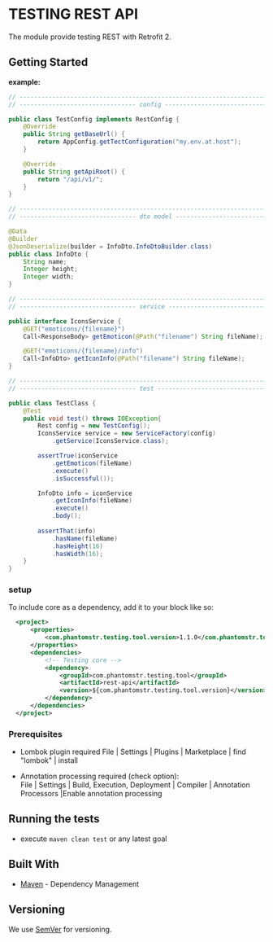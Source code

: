 # TESTING REST API

The module provide testing REST with Retrofit 2.

## Getting Started

**example:**

```java
// --------------------------------------------------------------------------------
// -------------------------------- config ----------------------------------------

public class TestConfig implements RestConfig {
    @Override
    public String getBaseUrl() {
        return AppConfig.getTectConfiguration("my.env.at.host");  
    }

    @Override
    public String getApiRoot() {
        return "/api/v1/";
    }
}

// --------------------------------------------------------------------------------
// -------------------------------- dto model -------------------------------------

@Data
@Builder
@JsonDeserialize(builder = InfoDto.InfoDtoBuilder.class)
public class InfoDto {
    String name;
    Integer height;
    Integer width;
}

// --------------------------------------------------------------------------------
// -------------------------------- service ---------------------------------------

public interface IconsService {
    @GET("emoticons/{filename}")
    Call<ResponseBody> getEmoticon(@Path("filename") String fileName); 

    @GET("emoticons/{filename}/info")
    Call<InfoDto> getIconInfo(@Path("filename") String fileName); 
}

// --------------------------------------------------------------------------------
// -------------------------------- test ------------------------------------------

public class TestClass {
    @Test
    public void test() throws IOException{
        Rest config = new TestConfig();
        IconsService service = new ServiceFactory(config)
            .getService(IconsService.class);

        assertTrue(iconService
            .getEmoticon(fileName)
            .execute()
            .isSuccessful());     

        InfoDto info = iconService
            .getIconInfo(fileName)
            .execute()
            .body();
        
        assertThat(info)
            .hasName(fileName)
            .hasHeight(16)
            .hasWidth(16);
    }
}   
```

### setup

To include core as a dependency, add it to your <dependencies> block like so:

  ```xml
    <project>
        <properties>
            <com.phantomstr.testing.tool.version>1.1.0</com.phantomstr.testing.tool.version>
        </properties>
        <dependencies>
            <!-- Testing core -->
            <dependency>
                <groupId>com.phantomstr.testing.tool</groupId>
                <artifactId>rest-api</artifactId>
                <version>${com.phantomstr.testing.tool.version}</version>
            </dependency>
        </dependencies>
    </project>
  ```

### Prerequisites

- Lombok plugin required File | Settings | Plugins | Marketplace | find "lombok" | install

- Annotation processing required (check option): <br>
  File | Settings | Build, Execution, Deployment | Compiler | Annotation Processors |Enable annotation processing

## Running the tests

- execute ```maven clean test``` or any latest goal

## Built With

* [Maven](https://maven.apache.org/) - Dependency Management

## Versioning

We use [SemVer](http://semver.org/) for versioning.